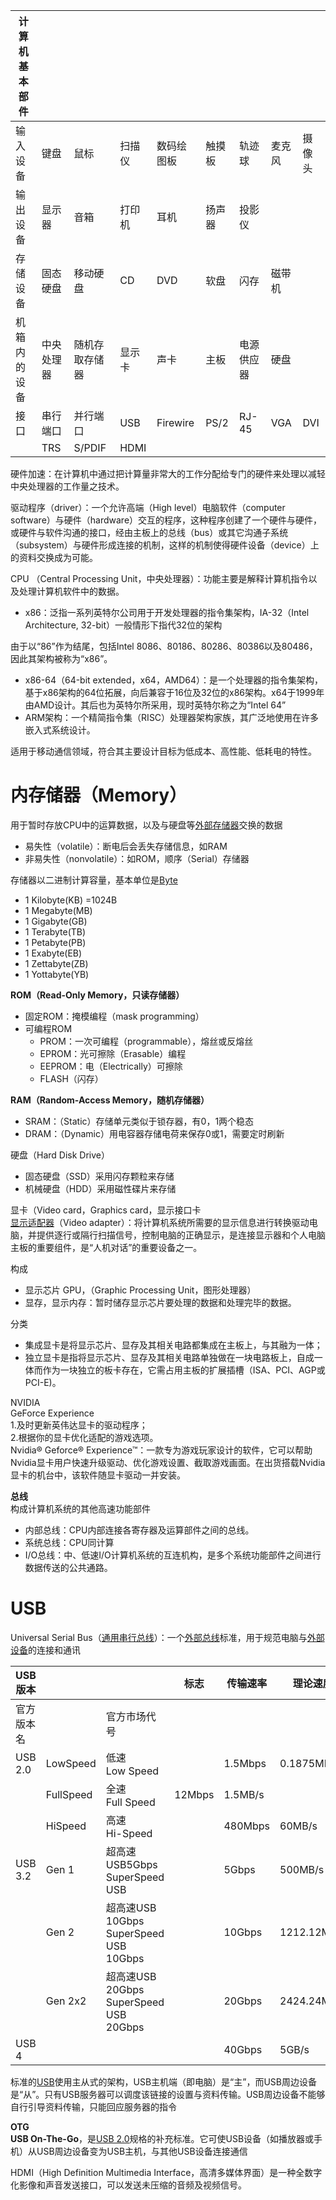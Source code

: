
| 计算机基本部件 |  |  |  |  |  |  |  |  |
| --- | --- | --- | --- | --- | --- | --- | --- | --- |
| 输入设备 | 键盘 | 鼠标 | 扫描仪 | 数码绘图板 | 触摸板 | 轨迹球 | 麦克风 | 摄像头 |
| 输出设备 | 显示器 | 音箱 | 打印机 | 耳机 | 扬声器 | 投影仪 |  |  |
| 存储设备 | 固态硬盘 | 移动硬盘 | CD | DVD | 软盘 | 闪存 | 磁带机 |  |
| 机箱内的设备 | 中央处理器 | 随机存取存储器 | 显示卡 | 声卡 | 主板 | 电源供应器 | 硬盘 |  |
| 接口 | 串行端口 | 并行端口 | USB | Firewire | PS/2 | RJ-45 | VGA | DVI |
|  | TRS | S/PDIF | HDMI |  |  |  |  |  |



硬件加速：在计算机中通过把计算量非常大的工作分配给专门的硬件来处理以减轻中央处理器的工作量之技术。

驱动程序（driver）：一个允许高端（High level）电脑软件（computer software）与硬件（hardware）交互的程序，这种程序创建了一个硬件与硬件，或硬件与软件沟通的接口，经由主板上的总线（bus）或其它沟通子系统（subsystem）与硬件形成连接的机制，这样的机制使得硬件设备（device）上的资料交换成为可能。

CPU （Central Processing Unit，中央处理器）：功能主要是解释计算机指令以及处理计算机软件中的数据。

- x86：泛指一系列英特尔公司用于开发处理器的指令集架构，IA-32（Intel Architecture, 32-bit）一般情形下指代32位的架构

由于以“86”作为结尾，包括Intel 8086、80186、80286、80386以及80486，因此其架构被称为“x86”。

- x86-64（64-bit extended，x64，AMD64）：是一个处理器的指令集架构，基于x86架构的64位拓展，向后兼容于16位及32位的x86架构。x64于1999年由AMD设计。其后也为英特尔所采用，现时英特尔称之为“Intel 64”
- ARM架构：一个精简指令集（RISC）处理器架构家族，其广泛地使用在许多嵌入式系统设计。

适用于移动通信领域，符合其主要设计目标为低成本、高性能、低耗电的特性。


# 内存储器（Memory）
用于暂时存放CPU中的运算数据，以及与硬盘等[外部存储器](https://baike.baidu.com/item/%E5%A4%96%E9%83%A8%E5%AD%98%E5%82%A8%E5%99%A8)交换的数据

- 易失性（volatile）：断电后会丢失存储信息，如RAM
- 非易失性（nonvolatile）：如ROM，顺序（Serial）存储器

存储器以二进制计算容量，基本单位是[Byte](https://zh.wikipedia.org/wiki/Byte)

- 1 Kilobyte(KB) =1024B
- 1 Megabyte(MB)
- 1 Gigabyte(GB)
- 1 Terabyte(TB)
- 1 Petabyte(PB)
- 1 Exabyte(EB)
- 1 Zettabyte(ZB)
- 1 Yottabyte(YB)



**ROM（Read-Only Memory，只读存储器）**

- 固定ROM：掩模编程（mask programming）
- 可编程ROM
   - PROM：一次可编程（programmable），熔丝或反熔丝
   - EPROM：光可擦除（Erasable）编程
   - EEPROM：电（Electrically）可擦除
   - FLASH（闪存）

**RAM（Random-Access Memory，随机存储器）**

- SRAM：（Static）存储单元类似于锁存器，有0，1两个稳态
- DRAM：（Dynamic）用电容器存储电荷来保存0或1，需要定时刷新

硬盘（Hard Disk Drive）

- 固态硬盘（SSD）采用闪存颗粒来存储
- 机械硬盘（HDD）采用磁性碟片来存储


显卡（Video card，Graphics card，显示接口卡  <br />  [显示适配器](https://baike.baidu.com/item/%E6%98%BE%E7%A4%BA%E9%80%82%E9%85%8D%E5%99%A8)（Video adapter）：将计算机系统所需要的显示信息进行转换驱动电脑，并提供逐行或隔行扫描信号，控制电脑的正确显示，是连接显示器和个人电脑主板的重要组件，是“人机对话”的重要设备之一。

构成

- 显示芯片 GPU，（Graphic Processing Unit，图形处理器）
- 显存，显示内存：暂时储存显示芯片要处理的数据和处理完毕的数据。

分类

- 集成显卡是将显示芯片、显存及其相关电路都集成在主板上，与其融为一体；
- 独立显卡是指将显示芯片、显存及其相关电路单独做在一块电路板上，自成一体而作为一块独立的板卡存在，它需占用主板的扩展插槽（ISA、PCI、AGP或PCI-E)。

NVIDIA  <br />  GeForce Experience  <br />  1.及时更新英伟达显卡的驱动程序；  <br />  2.根据你的显卡优化适配的游戏选项。  <br />  Nvidia® Geforce® Experience™：一款专为游戏玩家设计的软件，它可以帮助Nvidia显卡用户快速升级驱动、优化游戏设置、截取游戏画面。在出货搭载Nvidia显卡的机台中，该软件随显卡驱动一并安装。


**总线**  <br />  构成计算机系统的其他高速功能部件

- 内部总线：CPU内部连接各寄存器及运算部件之间的总线。
- 系统总线：CPU同计算
- I/O总线：中、低速I/O计算机系统的互连机构，是多个系统功能部件之间进行数据传送的公共通路。



# USB
Universal Serial Bus（[通用串行总线](https://baike.baidu.com/item/%E9%80%9A%E7%94%A8%E4%B8%B2%E8%A1%8C%E6%80%BB%E7%BA%BF/8635470)）：一个[外部总线](https://baike.baidu.com/item/%E5%A4%96%E9%83%A8%E6%80%BB%E7%BA%BF)标准，用于规范电脑与[外部设备](https://baike.baidu.com/item/%E5%A4%96%E9%83%A8%E8%AE%BE%E5%A4%87)的连接和通讯

| USB版本 |  |  | **标志** | 传输速率 | 理论速度 |
| --- | --- | --- | --- | --- | --- |
| 官方版本名 |  | 官方市场代号 |  |  |  |
| USB 2.0 | LowSpeed | 低速  <br />  Low Speed |   <br />   | 1.5Mbps | 0.1875MB/s |
|  | FullSpeed | 全速  <br />  Full Speed | 12Mbps | 1.5MB/s |  |
|  | HiSpeed | 高速  <br />  Hi-Speed |   <br />   | 480Mbps | 60MB/s |
| USB 3.2 | Gen 1 | 超高速USB5Gbps  <br />  SuperSpeed USB |   <br />   | 5Gbps | 500MB/s |
|  | Gen 2 | 超高速USB 10Gbps  <br />  SuperSpeed USB 10Gbps |   <br />   | 10Gbps | 1212.12MB/s |
|  | Gen 2x2 | 超高速USB 20Gbps  <br />  SuperSpeed USB 20Gbps |   <br />   | 20Gbps | 2424.24MB/s |
| USB 4 |  |  |   <br />   | 40Gbps | 5GB/s |


标准的[USB](https://zh.wikipedia.org/wiki/USB)使用主从式的架构，USB主机端（即电脑）是“主”，而USB周边设备是“从”。只有USB服务器可以调度该链接的设置与资料传输。USB周边设备不能够自行引导资料传输，只能回应服务器的指令

**OTG**  <br />  **USB On-The-Go**，是[USB 2.0](https://zh.wikipedia.org/wiki/USB_2.0)规格的补充标准。它可使USB设备（如播放器或手机）从USB周边设备变为USB主机，与其他USB设备连接通信


HDMI（High Definition Multimedia Interface，高清多媒体界面）是一种全数字化影像和声音发送接口，可以发送未压缩的音频及视频信号。
